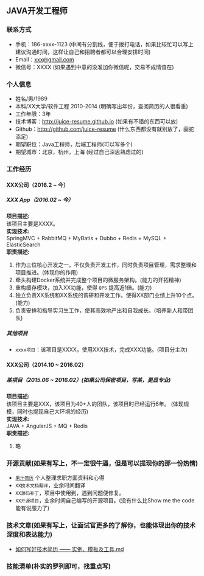 
## JAVA开发工程师
### 联系方式
- 手机：186-xxxx-1123 (中间有分割线，便于拨打电话，如果比较忙可以写上建议沟通时间，这样让自己和招聘者都可以合理安排时间)
- Email：xxx@gmail.com
- 微信号：XXXX (如果遇到中意的没准加你微信呢，交易不成情谊在)

### 个人信息
 - 姓名/男/1989 
 - 本科/XX大学/软件工程 2010-2014 (明确写出年份，查阅简历的人很看重)
 - 工作年限：3年
 - 技术博客：http://juice-resume.github.io   (如果有不错的东西可以放)
 - Github：http://github.com/juice-resume   (什么东西都没有就别放了，画蛇添足)
 - 期望职位：Java工程师，后端工程师(可以写多个)
 - 期望城市：北京，杭州，上海 (经过自己深思熟虑过的)

### 工作经历
#### XXX公司（2016.2 ~ 今）
##### XXX App（2016.02 ~ 今）
**项目描述:**  
该项目主要是XXXX。  
**实现技术:**  
SpringMVC + RabbitMQ + MyBatis + Dubbo + Redis + MySQL + ElasticSearch  
**职责描述:**  
1. 作为三位核心开发之一，不仅负责开发工作，同时负责项目管理，需求整理和项目推进。(体现你的作用)
2. 牵头构建Docker系统并完成整个项目的微服务架构。(能力的开拓精神)
3. 重构缓存模块，加入XX功能，使得 `QPS` 提高近1倍。(能力)
4. 独立负责XX系统和XX系统的调研和开发工作，使得XX部门业绩上升10个点。(能力)
5. 负责安排和指导实习生工作，使其高效地产出和自我成长。(培养新人和带团队)

##### 其他项目
 - `xxxx项目`：该项目是XXXX，使用XXX技术，完成XXX功能。(项目分主次)

#### XXX公司（2014.10 ~ 2016.02）
##### 某项目（2015.06 ~ 2016.02）(如果公司保密项目，写某，更显专业)  
**项目描述:**  
该项目主要是XXX，该项目为40+人的团队，该项目时已经运行6年。 (体现规模，同时也提现自己大环境的经历)   
**实现技术:**  
JAVA + AngularJS + MQ + Redis  
**职责描述:**  
1. 略

### 开源贡献(如果有写上，不一定很牛逼，但是可以提现你的那一份热情)
- [`果汁简历`](http://github.com/juice-resume) 个人整理求职方面资料和心得
- `XX技术文档翻译`，业余时间翻译
- `XX源码补丁`，项目中使用到，遇到问题便修复。
- `XX开源项目`，业余时间自己编写的开源项目。(没有什么比Show me the code能有说服力了)

### 技术文章(如果有写上，让面试官更多的了解你，也能体现出你的技术深度和表达能力)
- [如何写好技术简历 —— 实例、模板及工具.md](https://juice-resume.github.io/%E5%A6%82%E4%BD%95%E5%86%99%E5%A5%BD%E6%8A%80%E6%9C%AF%E7%AE%80%E5%8E%86%20%E2%80%94%E2%80%94%20%E5%AE%9E%E4%BE%8B%E3%80%81%E6%A8%A1%E6%9D%BF%E5%8F%8A%E5%B7%A5%E5%85%B7)

### 技能清单(朴实的罗列即可，找重点写)
